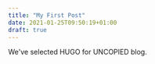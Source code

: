```yaml
---
title: "My First Post"
date: 2021-01-25T09:50:19+01:00
draft: true
---
```


We've selected HUGO for UNCOPIED blog.